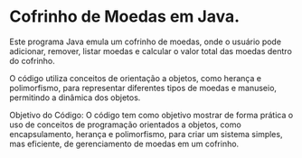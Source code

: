 # Cofrinho de Moedas em Java.

Este programa Java emula um cofrinho de moedas, onde o usuário pode adicionar, remover, listar moedas e calcular o valor total das moedas dentro do cofrinho.

O código utiliza conceitos de orientação a objetos, como herança e polimorfismo, para representar diferentes tipos de moedas e manuseio, permitindo a dinâmica dos objetos.

Objetivo do Código: O código tem como objetivo mostrar de forma prática o uso de conceitos de programação orientados a objetos, como encapsulamento, herança e polimorfismo, 
para criar um sistema simples, mas eficiente, de gerenciamento de moedas em um cofrinho.
